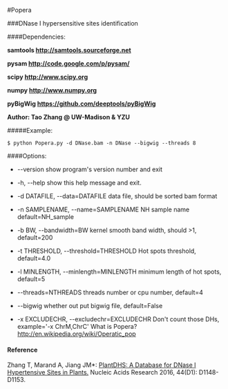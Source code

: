 #Popera

###DNase I hypersensitive sites identification

####Dependencies:

**samtools http://samtools.sourceforge.net**

**pysam http://code.google.com/p/pysam/**

**scipy http://www.scipy.org**

**numpy http://www.numpy.org**

**pyBigWig https://github.com/deeptools/pyBigWig**

**Author: Tao Zhang @ UW-Madison & YZU**

#####Example: 
```
$ python Popera.py -d DNase.bam -n DNase --bigwig --threads 8
```


####Options:

*  --version             show program's version number and exit
*  -h, --help            show this help message and exit.
*  -d DATAFILE, --data=DATAFILE
                        data file, should be sorted bam format
*  -n SAMPLENAME, --name=SAMPLENAME
                        NH sample name default=NH_sample
*  -b BW, --bandwidth=BW
                        kernel smooth band width, should >1, default=200
*  -t THRESHOLD, --threshold=THRESHOLD
                        Hot spots threshold, default=4.0

*  -l MINLENGTH, --minlength=MINLENGTH
                        minimum length of hot spots, default=5

*  --threads=NTHREADS    threads number or cpu number, default=4

*  --bigwig              whether out put bigwig file, default=False

*  -x EXCLUDECHR, --excludechr=EXCLUDECHR
                        Don't count those DHs, example='-x ChrM,ChrC'
What is Popera?
http://en.wikipedia.org/wiki/Operatic_pop


#### Reference
Zhang T, Marand A, Jiang JM*: [PlantDHS: A Database for DNase I Hypertensive Sites in Plants.](https://academic.oup.com/nar/article/44/D1/D1148/2503132) Nucleic Acids Research 2016, 44(D1): D1148-D1153.
